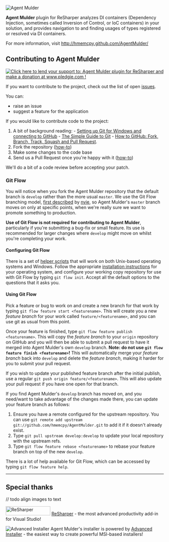 ![Agent Mulder](http://i.imgur.com/7ZNxO.png)

**Agent Mulder** plugin for ReSharper analyzes DI containers (Dependency Injection, sometimes called Inversion of Control, or IoC containers) in your solution, and provides navigation to and finding usages of types registered or resolved via DI containers.

For more information, visit http://hmemcpy.github.com/AgentMulder/

## Contributing to Agent Mulder

<a href='http://www.pledgie.com/campaigns/18901'><img alt='Click here to lend your support to: Agent Mulder plugin for ReSharper and make a donation at www.pledgie.com !' src='http://www.pledgie.com/campaigns/18901.png?skin_name=chrome' border='0' /></a>

If you want to contribute to the project, check out the list of open [issues](https://github.com/hmemcpy/AgentMulder/issues).  

You can:

 - raise an issue
 - suggest a feature for the application

If you would like to contribute code to the project:
 
  1. A bit of background reading:
    - [Setting up Git for Windows and connecting to GitHub](http://help.github.com/win-set-up-git/)
    - [The Simple Guide to Git](http://rogerdudler.github.com/git-guide/)
    - [How to GitHub: Fork, Branch, Track, Squash and Pull Request](http://gun.io/blog/how-to-github-fork-branch-and-pull-request/).
  2. Fork the repository ([how-to](http://help.github.com/fork-a-repo/))
  3. Make some changes to the code base
  4. Send us a Pull Request once you're happy with it ([how-to](http://help.github.com/send-pull-requests/))
   
We'll do a bit of a code review before accepting your patch.

### Git Flow

You will notice when you fork the Agent Mulder repository that the default branch is `develop` rather than the more usual `master`.  We use the Git Flow branching model, [first described](http://nvie.com/posts/a-successful-git-branching-model/) by [nvie](http://www.twitter.com/nvie), so Agent Mulder's `master` branch moves on only at specific points, when we're really sure we want to promote something to production.  

**Use of Git Flow is not required for contributing to Agent Mulder**, particularly if you're submitting a bug-fix or small feature.  Its use is recommended for larger changes where `develop` might move on whilst you're completing your work.

#### Configuring Git Flow

There is a set of [helper scripts](https://github.com/nvie/gitflow) that will work on both Unix-based operating systems and Windows.  Follow the appropriate [installation instructions](https://github.com/nvie/gitflow/wiki/Installation) for your operating system, and configure your working copy repository for use with Git Flow by typing `git flow init`.  Accept all the default options to the questions that it asks you.

#### Using Git Flow

Pick a feature or bug to work on and create a new branch for that work by typing `git flow feature start <featurename>`.  This will create you a new *feature branch* for your work called `feature/<featurename>`, and you can use git as usual from this point.  

Once your feature is finished, type `git flow feature publish <featurename>`.  This will copy the *feature branch* to your `origin` repository on GitHub and you will then be able to submit a pull request to have it merged into Agent Mulder's own `develop` branch.  **Note: do not use `git flow feature finish <featurename>`!**  This will automatically merge your *feature branch* back into `develop` and delete the *feature branch*, making it harder for you to submit your pull request.

If you wish to update your published feature branch after the initial publish, use a regular `git push origin feature/<featurename>`.  This will also update your pull request if you have one open for that branch.

If you find Agent Mulder's `develop` branch has moved on, and you need/want to take advantage of the changes made there, you can update your feature branch as follows:

  1. Ensure you have a remote configured for the upstream repository.  You can use `git remote add upstream git://github.com/hmemcpy/AgentMulder.git` to add it if it doesn't already exist.
  2. Type `git pull upstream develop:develop` to update your local repository with the upstream refs.
  3. Type `git flow feature rebase <featurename>` to rebase your feature branch on top of the new `develop`.
  
There is a lot of help available for Git Flow, which can be accessed by typing `git flow feature help`.

<hr/>

## Special thanks ##

// todo align images to text

<img src="http://www.jetbrains.com/img/logos/logo_resharper_small.gif" width="142" height="29" alt="ReSharper"> [ReSharper](http://www.jetbrains.com/resharper/) - the most advanced productivity add-in for Visual Studio!

![Advanced Installer](http://www.caphyon.com/img/press/ai/small-logo.png) Agent Mulder's installer is powered by [Advanced Installer](http://www.advancedinstaller.com/) - the easiest way to create powerful MSI-based installers!
